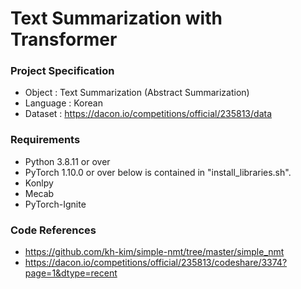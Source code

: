 # Text Summarization with Transformer

### Project Specification
- Object : Text Summarization (Abstract Summarization)
- Language : Korean
- Dataset : https://dacon.io/competitions/official/235813/data

### Requirements
- Python 3.8.11 or over
- PyTorch 1.10.0 or over
below is contained in "install_libraries.sh".
- Konlpy
- Mecab
- PyTorch-Ignite

### Code References
- https://github.com/kh-kim/simple-nmt/tree/master/simple_nmt
- https://dacon.io/competitions/official/235813/codeshare/3374?page=1&dtype=recent